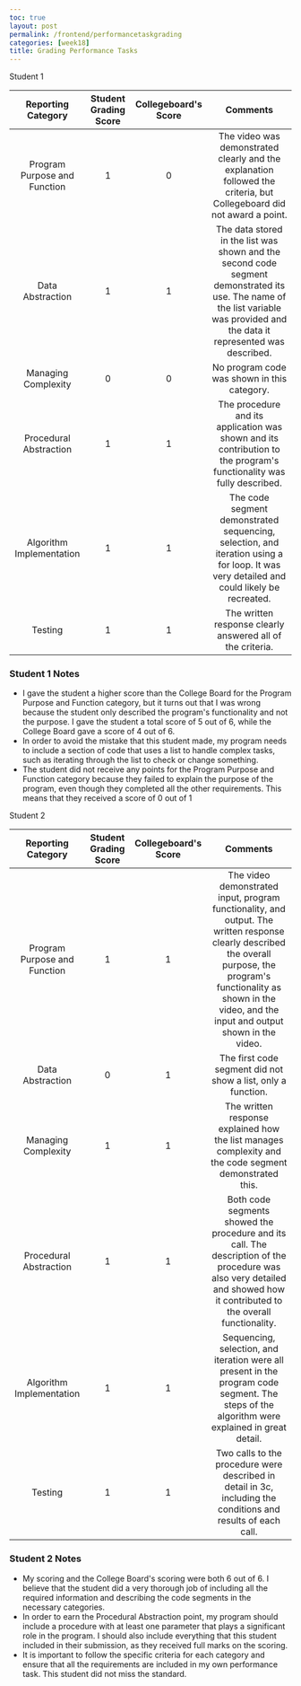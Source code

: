 ```yaml
---
toc: true
layout: post
permalink: /frontend/performancetaskgrading
categories: [week18]
title: Grading Performance Tasks 
---
```


<html>
<body>
<!--StartFragment-->

Student 1

|Reporting Category|Student Grading Score|Collegeboard's Score|Comments|
|:---:|:---:|:---:|:---:|
|Program Purpose and Function|1|0|The video was demonstrated clearly and the explanation followed the criteria, but Collegeboard did not award a point.|
|Data Abstraction|1|1|The data stored in the list was shown and the second code segment demonstrated its use. The name of the list variable was provided and the data it represented was described.|
|Managing Complexity|0|0|No program code was shown in this category.|
|Procedural Abstraction|1|1|The procedure and its application was shown and its contribution to the program's functionality was fully described.|
|Algorithm Implementation|1|1|The code segment demonstrated sequencing, selection, and iteration using a for loop. It was very detailed and could likely be recreated.|
|Testing|1|1|The written response clearly answered all of the criteria.|

<!--EndFragment-->
</body>
</html>

### Student 1 Notes
- I gave the student a higher score than the College Board for the Program Purpose and Function category, but it turns out that I was wrong because the student only described the program's functionality and not the purpose. I gave the student a total score of 5 out of 6, while the College Board gave a score of 4 out of 6.
- In order to avoid the mistake that this student made, my program needs to include a section of code that uses a list to handle complex tasks, such as iterating through the list to check or change something.
- The student did not receive any points for the Program Purpose and Function category because they failed to explain the purpose of the program, even though they completed all the other requirements. This means that they received a score of 0 out of 1

Student 2
<html>
<body>
<!--StartFragment-->

|Reporting Category|Student Grading Score|Collegeboard's Score|Comments|
|:---:|:---:|:---:|:---:|
|Program Purpose and Function|1|1|The video demonstrated input, program functionality, and output. The written response clearly described the overall purpose, the program's functionality as shown in the video, and the input and output shown in the video.|
|Data Abstraction|0|1|The first code segment did not show a list, only a function.|
|Managing Complexity|1|1|The written response explained how the list manages complexity and the code segment demonstrated this.|
|Procedural Abstraction|1|1|Both code segments showed the procedure and its call. The description of the procedure was also very detailed and showed how it contributed to the overall functionality.|
|Algorithm Implementation|1|1|Sequencing, selection, and iteration were all present in the program code segment. The steps of the algorithm were explained in great detail.|
|Testing|1|1|Two calls to the procedure were described in detail in 3c, including the conditions and results of each call.|

<!--EndFragment-->
</body>
</html>

### Student 2 Notes
- My scoring and the College Board's scoring were both 6 out of 6. I believe that the student did a very thorough job of including all the required information and describing the code segments in the necessary categories.
- In order to earn the Procedural Abstraction point, my program should include a procedure with at least one parameter that plays a significant role in the program. I should also include everything that this student included in their submission, as they received full marks on the scoring.
- It is important to follow the specific criteria for each category and ensure that all the requirements are included in my own performance task. This student did not miss the standard.
